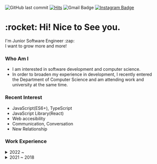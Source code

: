 ![GitHub last commit](https://img.shields.io/github/last-commit/MinsangKwak/minsangKwak)
[![Hits](https://hits.seeyoufarm.com/api/count/incr/badge.svg?url=https%3A%2F%2Fgithub.com%2Fqkaxhfms&count_bg=%235E6FD3&title_bg=%23555555&icon=&icon_color=%23626262&title=hits&edge_flat=false)](https://hits.seeyoufarm.com)
![Gmail Badge](https://img.shields.io/badge/Gmail-d14836?style=flat-square&logo=Gmail&logoColor=white&link=mailto:kmsdevwork@gmail.com)
[![Instagram Badge](https://img.shields.io/badge/Instagram-9c38d1?style=flat&logo=Instagram&logoColor=white)](https://www.instagram.com/k_min821)

<h1>:rocket: Hi! Nice to See you.</h1>
<p>
I'm Junior Software Engineer :zap:</br>
I want to grow more and more!
</p>

### Who Am I

- I am interested in software development and computer science.
- In order to broaden my experience in development, I recently entered the Department of Computer Science and am attending work and university at the same time.

### Recent Interest

- JavaScript(ES6+), TypeScript
- JavaScript Library(React)
- Web accesibility
- Communication, Conversation
- New Relationship

### Work Experience

<details markdown="1">
    <summary>2022 ~ </summary>
    <a href="https://www.imath.tv/" >Wonriedu, Development Team</a>
</details>
<details markdown="1">
    <summary>2021 ~ 2018</summary>
    <p>WHOIS, Company-affiliated research institute <br />FUZ, UX&middot;UI Development Team <br />Web development work in a startup company </p>
</details>
